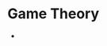 # Game Theory

- [](https://towardsdatascience.com/an-introduction-to-game-theory-using-python-358c63e36e02)
